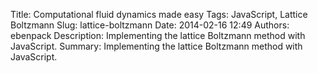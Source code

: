 Title: Computational fluid dynamics made easy
Tags: JavaScript, Lattice Boltzmann
Slug: lattice-boltzmann
Date: 2014-02-16 12:49
Authors: ebenpack
Description: Implementing the lattice Boltzmann method with JavaScript.
Summary: Implementing the lattice Boltzmann method with JavaScript.

<div style="height:0">
    <svg width="0" height="0">
        <!-- Definitions -->
        <defs>
            <!-- Hatching pattern -->
            <pattern id="diagonalHatch" patternUnits="userSpaceOnUse" width="50" height="50" patternTransform="rotate(-45)">
            <rect x="0" y="0" width="100" height="100" fill="white"/>
            <path d="M -1,50 H 200" stroke="#000000" stroke-width="20"/>
            </pattern>
        </defs>
        <defs>
            <g id="arrow-group">
                <line x1="0" y1="0" x2="125" y2="125" stroke-width="10"></line>
                <polygon points="155,155 145,105 105,145"></polygon>
            </g>
        </defs>
        <defs>
            <g id="arrow-group-short">
                <line x1="0" y1="0" x2="85" y2="85" stroke-width="10"></line>
                <polygon points="110,110 100,60 60,100"></polygon>
            </g>
        </defs>
        <defs>
            <g id="triangle">
                <line x1="200" y1="0" x2="0" y2="347" stroke-width="10"></line>
                <line x1="200" y1="0" x2="400" y2="347" stroke-width="10"></line>
                <line x1="0" y1="347" x2="400" y2="347" stroke-width="10"></line>
            </g>
        </defs>
        <defs>
            <g id="particle-arrow">
                <circle cx="0" cy="0" r="30"></circle>
                <line x1="0" y1="0" x2="175" y2="0" stroke-width="15"></line>
                <polygon points="200,0 170,-20 170,20"></polygon>
            </g>
        </defs>
        <defs>
            <g id="arrow-group-large">
                <line x1="0" y1="0" x2="470" y2="470" stroke-width="10"></line>
                <polygon points="485,485 475,435 435,475"></polygon>
            </g>
        </defs>
        <defs>
            <g id="arrow-group-large-short">
                <line x1="0" y1="0" x2="330" y2="330" stroke-width="10"></line>
                <polygon points="345,345 335,295 295,335"></polygon>
            </g>
        </defs>
         <defs>
            <!-- Hatching pattern -->
            <pattern id="diagonalHatch" patternUnits="userSpaceOnUse" width="50" height="50" patternTransform="rotate(-45)">
            <rect x="0" y="0" width="100" height="100" fill="white"/>
            <path d="M -1,50 H 200" stroke="#000000" stroke-width="20"/>
            </pattern>
        </defs>
        <defs>
            <g id="arrow-group">
                <line x1="0" y1="0" x2="125" y2="125" stroke-width="10"></line>
                <polygon points="155,155 145,105 105,145"></polygon>
            </g>
        </defs>
    </svg>
    <style>
        svg .particle-arrow {
            fill: red;
            stroke: red;
        }

        svg .arrow-1 {
            fill: red;
            stroke: red;
        }
        svg .arrow-2 {
            fill: blue;
            stroke: blue;
        }
        svg .arrow-3 {
            fill: black;
            stroke: black;
        }

        svg .triangle {
            fill: black;
            stroke: black;
        }
    </style>
</div>

Over the 2013 winter holidays I was looking for a project to work on. I had been interested in learning more about the canvas element for a while, so, with the snow driving o’er the fields, I decided to make a simple snow simulation to start learning some canvas basics. Once I had a simple snow program up and running in the canvas, I turned my attention to implementing a wind system that would allow users to interact with the snow, creating gusts of wind with their mouse. My initial naive attempts—which mostly involved a mesh of nodes which contained a single wind vector, and some mechanism to propagate those vectors to the next node in their direction of travel—were fairly unsatisfactory, so I began to look for ways to improve the wind system. After some cursory googling, I started looking in earnest at computational fluid dynamics. This led me to the Navier-Stokes equations, which seemed just a little too complicated for what I was after. Navier-Stokes led me to lattice-gas automata (LGA), which, while conceptually quite simple, has some inherent issues. Finally, LGA led to the lattice Boltzmann methods (LBM).

In the 1970s and 1980s, the LGA model was developed to simulate fluid flow. This model uses a lattice comprised of individual cellular automata. Each cell can be in one of several states, each state representing particles at the cell moving with different discrete velocities. For example, in one of the most popular forms of the model, in which the lattice is represented as a hexagonal grid of cells, each cell has six or seven velocities (possibly including the 'at-rest' velocity), and each of these velocities can be in either the 'on' or 'off' state to indicate if there is a particle at that node traveling at that velocity. Each discrete time step in the model is comprised of two phases: the streaming phase, in which particles move from one node to the next in their direction of travel, and the collision phase, in which the particles within a node collide and bounce off each other and change direction.

<div id="lattice-gas-illustration">
    <svg width="300" height="200" viewbox="-20 -20 1230 650" >
        <!-- First row -->
        <g class="triangle" transform="translate(0,0)">
            <use xlink:href="#triangle" />
        </g>
        <g class="triangle" transform="translate(200,-52) rotate(180 200 200)">
            <use xlink:href="#triangle" />
        </g>
        <g class="triangle" transform="translate(400, 0)">
            <use xlink:href="#triangle" />
        </g>
        <g class="triangle" transform="translate(600, -52) rotate(180 200 200)">
            <use xlink:href="#triangle" />
        </g>
        <g class="triangle" transform="translate(800, 0)">
            <use xlink:href="#triangle" />
        </g>
        <!-- Second row -->
        <g class="triangle" transform="translate(0,294) rotate(180 200 200)">
            <use xlink:href="#triangle" />
        </g>
        <g class="triangle" transform="translate(200,345)">
            <use xlink:href="#triangle" />
        </g>
        <g class="triangle" transform="translate(400,294) rotate(180 200 200)">
            <use xlink:href="#triangle" />
        </g>
        <g class="triangle" transform="translate(600,345)">
            <use xlink:href="#triangle" />
        </g>
        <g class="triangle" transform="translate(800,294) rotate(180 200 200)">
            <use xlink:href="#triangle" />
        </g>
        <!-- Particles -->
        <g class="particle-arrow" transform="translate(400,347)">
            <use xlink:href="#particle-arrow" />
        </g>
        <g class="particle-arrow" transform="translate(800,347) rotate(-120)">
            <use xlink:href="#particle-arrow" />
        </g>
        <g class="particle-arrow" transform="translate(400,347) rotate(60)">
            <use xlink:href="#particle-arrow" />
        </g>
        <g class="particle-arrow" transform="translate(400,347) rotate(120)">
            <use xlink:href="#particle-arrow" />
        </g>
        <g class="particle-arrow" transform="translate(800,347) rotate(120)">
            <use xlink:href="#particle-arrow" />
        </g>
    </svg>
</div>

<p class="illustration-label">Two cells in a lattice-gas automata</p>

While its conceptual simplicity is alluring, LGA has some major shortcomings, many of which LBM directly addresses. And while LBM sacrifices a small amount of LGA's simplicity for the sake of increased accuracy and robustness, LBM is actually still surprisingly quite simple. Like LGA, LBM also consists of a lattice of nodes, but where LGA's nodes have a finite set of possible states, LBM's nodes contain a set of particle distribution functions (DFs). In other words, LBM is continuous where LGA is discrete.

LBM comes in many flavors. It can easily be configured for one-, two-, or three-dimensional spaces, each of which has its own variants. In this example we will be discussing D2Q9, which means a two-dimensional lattice, with nine discrete distribution functions per node. Other common configurations include D1Q3, D1Q5, D3Q15, and D3Q19

Each node in the lattice consists of a set of particle DFs. Together, these DFs represent a collection of particles, and are related to the probability of finding a particle at a node, at a given time, with a particular velocity. For D2Q9, there are nine DFs per node. The density of these DFs is represented by \\(n_i\\). Each DF is also associated with a velocity, represented by \\( \\vec{e}_{i}\\). These velocities correspond to the four cardinal directions, the four ordinal directions, as well as the 'at-rest' velocity. These velocities are chosen such that they carry a particle from a node in the lattice to one of its neighboring nodes. For convenience, these velocities are each assigned a number, as seen below.

<div id="node-distribution-illustration">
    <svg width="200" height="200" viewbox="-300 -300  1620 1620">
        <!-- Directions -->
        <defs>
            <g id="arrow-group-large">
                <line x1="0" y1="0" x2="470" y2="470" stroke-width="10"></line>
                <polygon points="485,485 475,435 435,475"></polygon>
            </g>
        </defs>
        <defs>
            <g id="arrow-group-large-short">
                <line x1="0" y1="0" x2="330" y2="330" stroke-width="10"></line>
                <polygon points="345,345 335,295 295,335"></polygon>
            </g>
        </defs>
        <rect class="outer" width="990" height="990" x="20" y="20" stroke="black" stroke-width="20" fill="white" />
        <!-- Ordinals -->
        <g class="arrow-3" transform="translate(515,515) rotate(0)">
            <use xlink:href="#arrow-group-large" />
        </g>
        <g class="arrow-3" transform="translate(515,515) rotate(90)">
            <use xlink:href="#arrow-group-large" />
        </g>
        <g class="arrow-3" transform="translate(515,515) rotate(180)">
            <use xlink:href="#arrow-group-large" />
        </g>
        <g class="arrow-3" transform="translate(515,515) rotate(270)">
            <use xlink:href="#arrow-group-large" />
        </g>

        <!-- Cardinals -->
        <g class="arrow-3" transform="translate(515,515) rotate(45)">
            <use xlink:href="#arrow-group-large-short" />
        </g>
        <g class="arrow-3" transform="translate(515,515) rotate(135)">
            <use xlink:href="#arrow-group-large-short" />
        </g>
        <g class="arrow-3" transform="translate(515,515) rotate(225)">
            <use xlink:href="#arrow-group-large-short" />
        </g>
        <g class="arrow-3" transform="translate(515,515) rotate(315)">
            <use xlink:href="#arrow-group-large-short" />
        </g>
        <circle cx="515" cy="515" r="30" stroke="black" stroke-width="10" fill="white"></circle>
        <text x="-100" y="-50" 
            font-family="Verdana" 
            font-size="75">
            6
        </text>
        <text x="500" y="-50" 
            font-family="Verdana" 
            font-size="75">
            2
        </text>
        <text x="1100" y="-50" 
            font-family="Verdana" 
            font-size="75">
            5
        </text>
        <text x="-100" y="550" 
            font-family="Verdana" 
            font-size="75">
            3
        </text>
        <text x="600" y="500" 
            font-family="Verdana" 
            font-size="75">
            0
        </text>
        <text x="1100" y="550" 
            font-family="Verdana" 
            font-size="75">
            1
        </text>
        <text x="1100" y="1120" 
            font-family="Verdana" 
            font-size="75">
            8
        </text>
        <text x="500" y="1120" 
            font-family="Verdana" 
            font-size="75">
            4
        </text>
        <text x="-100" y="1120" 
            font-family="Verdana" 
            font-size="75">
            7
        </text>
    </svg>
</div>
<p class="illustration-label">Discrete velocities for D2Q9 model</p>

The \\(x\\) and \\(y\\) components of the velocities for each \\( \\vec{e}_{i}\\) are shown below, and as you can see they correspond to the diagram above.


\\(
    \begin{alignat}{7}
        &\\vec{e}\_{0} = (&0,  &&0)  \\quad \\\\
        &\\vec{e}\_{1} = (&1,  &&0)  \\quad &\\vec{e}\_{5} = (& 1, &&1) \\\\
        &\\vec{e}\_{2} = (&0,  &&1)  \\quad &\\vec{e}\_{6} = (&-1, &&1) \\\\
        &\\vec{e}\_{3} = (&-1, &&0)  \\quad &\\vec{e}\_{7} = (&-1,&&-1) \\\\
        &\\vec{e}\_{4} = (&0,  &&-1) \\quad &\\vec{e}\_{8} = (& 1,&&-1) \\\\
    \end{alignat}
\\)

For each node in the lattice, two important properties can be calculated from the DFs. The macroscopic density at a particular node is described by the equation \\( \\rho = \sum n\_{i} \\), or the summation of the densities of the individual distribution functions of a node (i.e. the macroscopic density). Once the density has been calculated, it can then be used to calculate the macroscopic velocity, \\( \\vec{u} = \\frac{1}{\\rho} \sum n\_{i} \\vec{e}\_{i}\\).


Like the LGA, the LBM consists of two phases which update the DFs: namely, streaming, and collision. In the streaming phase, the DFs of each node move to the next node in their direction of travel. It is also during this phase that boundary conditions are considered. If a boundary is encountered, the distributions that would have been streamed into the boundary are in some way redirected away from that boundary. More will be said of this later.

<div id="stream-start-illustration">
    <svg width="200" height="200" viewbox="0 0 1020 1020">
        <!-- Streaming, start -->
        <!-- First column -->
        <rect class="inner" width="330" height="330" x="20" y="20" stroke="black" stroke-width="20" fill="white" />
        <g class="arrow-3" transform="translate(185,185) rotate(0)">
            <use xlink:href="#arrow-group" />
        </g>
        <circle cx="185" cy="185" r="30" stroke="black" stroke-width="10" fill="white"></circle>
        <rect class="inner" width="330" height="330" x="20" y="350" stroke="black" stroke-width="20" fill="white" />
        <g class="arrow-3" transform="translate(185,515) rotate(315)">
            <use xlink:href="#arrow-group-short" />
        </g>
        <circle cx="185" cy="515" r="30" stroke="black" stroke-width="10" fill="white"></circle>
        <rect class="inner" width="330" height="330" x="20" y="680" stroke="black" stroke-width="20" fill="white" />
        <g class="arrow-3" transform="translate(185,845) rotate(270)">
            <use xlink:href="#arrow-group" />
        </g>
        <circle cx="185" cy="845" r="30" stroke="black" stroke-width="10" fill="white"></circle>

        <!-- Second column -->
        <rect class="inner" width="330" height="330" x="350" y="20" stroke="black" stroke-width="20" fill="white" />
        <g class="arrow-3" transform="translate(515,185) rotate(45)">
            <use xlink:href="#arrow-group-short" />
        </g>
        <circle cx="515" cy="185" r="30" stroke="black" stroke-width="10" fill="white"></circle>
        <rect class="inner" width="330" height="330" x="350" y="350" stroke="black" stroke-width="20" fill="white" />

        <!-- Ordinal directions -->
        <g class="arrow-1" transform="translate(515,515) rotate(0)">
            <use xlink:href="#arrow-group" />
        </g>
        <g class="arrow-1" transform="translate(515,515) rotate(90)">
            <use xlink:href="#arrow-group" />
        </g>
        <g class="arrow-1" transform="translate(515,515) rotate(180)">
            <use xlink:href="#arrow-group" />
        </g>
        <g class="arrow-1" transform="translate(515,515) rotate(270)">
            <use xlink:href="#arrow-group" />
        </g>

        <!-- Cardinal directions -->
        <g class="arrow-1" transform="translate(515,515) rotate(45)">
            <use xlink:href="#arrow-group-short" />
        </g>
        <g class="arrow-1" transform="translate(515,515) rotate(135)">
            <use xlink:href="#arrow-group-short" />
        </g>
        <g class="arrow-1" transform="translate(515,515) rotate(225)">
            <use xlink:href="#arrow-group-short" />
        </g>
        <g class="arrow-1" transform="translate(515,515) rotate(315)">
            <use xlink:href="#arrow-group-short" />
        </g>
        <circle cx="515" cy="515" r="30" stroke="black" stroke-width="10" fill="white"></circle>
        <rect class="inner" width="330" height="330" x="350" y="680" stroke="black" stroke-width="20" fill="white" />
        <g class="arrow-3" transform="translate(515,845) rotate(225)">
            <use xlink:href="#arrow-group-short" />
        </g>
        <circle cx="515" cy="845" r="30" stroke="black" stroke-width="10" fill="white"></circle>

        <!-- Third column -->
        <rect class="inner" width="330" height="330" x="680" y="20" stroke="black" stroke-width="20" fill="white" />
        <g class="arrow-3" transform="translate(845,185) rotate(90)">
            <use xlink:href="#arrow-group" />
        </g>
        <circle cx="845" cy="185" r="30" stroke="black" stroke-width="10" fill="white"></circle>
        <rect class="inner" width="330" height="330" x="680" y="350" stroke="black" stroke-width="20" fill="white" />
        <g class="arrow-3" transform="translate(845,515) rotate(135)">
            <use xlink:href="#arrow-group-short" />
        </g>
        <circle cx="845" cy="515" r="30" stroke="black" stroke-width="10" fill="white"></circle>
        <rect class="inner" width="330" height="330" x="680" y="680" stroke="black" stroke-width="20" fill="white" />
        <g class="arrow-3" transform="translate(845,845) rotate(180)">
            <use xlink:href="#arrow-group" />
        </g>
        <circle cx="845" cy="845" r="30" stroke="black" stroke-width="10" fill="white"></circle>
    </svg>
</div>
<p class="illustration-label">Prior to streaming phase</p>

<div id="stream-end-illustration">
    <svg width="200" height="200" viewbox="0 0 1020 1020">
        <!-- Streaming, end -->
        <!-- First column -->
        <rect class="inner" width="330" height="330" x="20" y="20" stroke="black" stroke-width="20" fill="white" />
        <g class="arrow-1" transform="translate(185,185) rotate(180)">
            <use xlink:href="#arrow-group" />
        </g>
        <circle cx="185" cy="185" r="30" stroke="black" stroke-width="10" fill="white"></circle>
        <rect class="inner" width="330" height="330" x="20" y="350" stroke="black" stroke-width="20" fill="white" />
        <g class="arrow-1" transform="translate(185,515) rotate(135)">
            <use xlink:href="#arrow-group-short" />
        </g>
        <circle cx="185" cy="515" r="30" stroke="black" stroke-width="10" fill="white"></circle>
        <rect class="inner" width="330" height="330" x="20" y="680" stroke="black" stroke-width="20" fill="white" />
        <g class="arrow-1" transform="translate(185,845) rotate(90)">
            <use xlink:href="#arrow-group" />
        </g>
        <circle cx="185" cy="845" r="30" stroke="black" stroke-width="10" fill="white"></circle>

        <!-- Second column -->
        <rect class="inner" width="330" height="330" x="350" y="20" stroke="black" stroke-width="20" fill="white" />
        <g class="arrow-1" transform="translate(515,185) rotate(225)">
            <use xlink:href="#arrow-group-short" />
        </g>
        <circle cx="515" cy="185" r="30" stroke="black" stroke-width="10" fill="white"></circle>
        <rect class="inner" width="330" height="330" x="350" y="350" stroke="black" stroke-width="20" fill="white" />

        <!-- Ordinal directions -->
        <g class="arrow-3" transform="translate(515,515) rotate(0)">
            <use xlink:href="#arrow-group" />
        </g>
        <g class="arrow-3" transform="translate(515,515) rotate(90)">
            <use xlink:href="#arrow-group" />
        </g>
        <g class="arrow-3" transform="translate(515,515) rotate(180)">
            <use xlink:href="#arrow-group" />
        </g>
        <g class="arrow-3" transform="translate(515,515) rotate(270)">
            <use xlink:href="#arrow-group" />
        </g>

        <!-- Cardinal directions -->
        <g class="arrow-3" transform="translate(515,515) rotate(45)">
            <use xlink:href="#arrow-group-short" />
        </g>
        <g class="arrow-3" transform="translate(515,515) rotate(135)">
            <use xlink:href="#arrow-group-short" />
        </g>
        <g class="arrow-3" transform="translate(515,515) rotate(225)">
            <use xlink:href="#arrow-group-short" />
        </g>
        <g class="arrow-3" transform="translate(515,515) rotate(315)">
            <use xlink:href="#arrow-group-short" />
        </g>
        <circle cx="515" cy="515" r="30" stroke="black" stroke-width="10" fill="white"></circle>
        <rect class="inner" width="330" height="330" x="350" y="680" stroke="black" stroke-width="20" fill="white" />
        <g class="arrow-1" transform="translate(515,845) rotate(45)">
            <use xlink:href="#arrow-group-short" />
        </g>
        <circle cx="515" cy="845" r="30" stroke="black" stroke-width="10" fill="white"></circle>

        <!-- Third column -->
        <rect class="inner" width="330" height="330" x="680" y="20" stroke="black" stroke-width="20" fill="white" />
        <g class="arrow-1" transform="translate(845,185) rotate(270)">
            <use xlink:href="#arrow-group" />
        </g>
        <circle cx="845" cy="185" r="30" stroke="black" stroke-width="10" fill="white"></circle>
        <rect class="inner" width="330" height="330" x="680" y="350" stroke="black" stroke-width="20" fill="white" />
        <g class="arrow-1" transform="translate(845,515) rotate(315)">
            <use xlink:href="#arrow-group-short" />
        </g>
        <circle cx="845" cy="515" r="30" stroke="black" stroke-width="10" fill="white"></circle>
        <rect class="inner" width="330" height="330" x="680" y="680" stroke="black" stroke-width="20" fill="white" />
        <g class="arrow-1" transform="translate(845,845) rotate(0)">
            <use xlink:href="#arrow-group" />
        </g>
        <circle cx="845" cy="845" r="30" stroke="black" stroke-width="10" fill="white"></circle>
    </svg>
</div>
<p class="illustration-label">After streaming phase</p>

The collision phase moves the DFs at a node towards a local equilibrium. The collision phase for the LBM is somewhat more complicated than that of LGA. The most important thing for this phase is that however the collision is calculated, it must conserve mass, momentum and energy. One common approach to this phase is to make use of the Bhatnagar-Gross-Krook (BGK) relaxation term. This is described by the equation \\( \\Omega\_{i}=-\\tau^{-1}(n\_i-n\_i^{eq})\\), where \\( n\_i^{eq} \\) is a local equilibrium value for the DFs. The term \\( \\tau \\) is a relaxation time, and is related to the viscosity. Equilibrium is calculated with the equation \\( n\_{i}^{eq} = \\rho\\omega\_{i}[1+3\\vec{e}\_{i}\\cdot\\vec{u}+\\frac{9}{2}(\\vec{e}\_{i}\\cdot\\vec{u}^{2})-\\frac{3}{2}|\\vec{u}|^{2}] \\), where the weights \\(\\omega\_{i}\\) are as follows:

\\(
    \\begin{cases}\\begin{alignat}{2}
        \\omega\_{i=0} =  \\frac{4}{9} \\\\
        \\omega\_{i=\\{1..4\\}}= \\frac{1}{9} \\\\
        \\omega\_{i=\\{5..8\\}}= \\frac{1}{36}
    \\end{alignat}\\end{cases}
\\)

The new equilibrium values after collision are calculated with the following equation \\( n\_{i}^{new} = n\_{i}^{old}+\\frac{1}{\\tau}(n\_{i}^{eq}-n\_{i}^{old})\\)

There are many options for handling boundary conditions, but for the sake of brevity we will only discuss a few of the highlights. One of the most important distinctions with boundary conditions is between slip and no-slip conditions. These describe the behavior of the fluid at the interface between fluid and solid boundary. The slip condition represents a non-zero relative velocity between the fluid and the boundary, while no-slip represents a zero velocity at the boundary.

In terms of implementation in a lattice Boltzmann simulation, these two boundnary conditions would look like this: in this example, before streaming, we have three distribution functions of three different nodes, all with the same velocity. If boundary conditions were ignored, after streaming, each of these DFs would land within a boundary.

<div id="bounce-start-illustration">
    <svg width="200" height="200" viewbox="0 0 1020 1020">
        <!-- Boundary conditions, starting position -->
        <!-- First column -->
        <rect class="inner" width="330" height="330" x="20" y="20" stroke="black" stroke-width="20" fill="url(#diagonalHatch)" />
        <rect class="inner" width="330" height="330" x="20" y="350" stroke="black" stroke-width="20" fill="white" />
        <g class="arrow-1" transform="translate(185,515) rotate(-90)">
            <use xlink:href="#arrow-group" />
        </g>
        <circle cx="185" cy="515" r="30" stroke="black" stroke-width="10" fill="white"></circle>
        <rect class="inner" width="330" height="330" x="20" y="680" stroke="black" stroke-width="20" fill="white" />

        <!-- Second column -->
        <rect class="inner" width="330" height="330" x="350" y="20" stroke="black" stroke-width="20" fill="url(#diagonalHatch)" />
        <rect class="inner" width="330" height="330" x="350" y="350" stroke="black" stroke-width="20" fill="white" />
        <g class="arrow-2" transform="translate(515,515) rotate(-90)">
            <use xlink:href="#arrow-group" />
        </g>
        <circle cx="515" cy="515" r="30" stroke="black" stroke-width="10" fill="white"></circle>
        <rect class="inner" width="330" height="330" x="350" y="680" stroke="black" stroke-width="20" fill="white" />
        <g class="arrow-3" transform="translate(515,845) rotate(-90)">
            <use xlink:href="#arrow-group" />
        </g>
        <circle cx="515" cy="845" r="30" stroke="black" stroke-width="10" fill="white"></circle>

        <!-- Third column -->
        <rect class="inner" width="330" height="330" x="680" y="20" stroke="black" stroke-width="20" fill="url(#diagonalHatch)" />
        <rect class="inner" width="330" height="330" x="680" y="350" stroke="black" stroke-width="20" fill="url(#diagonalHatch)" />
        <rect class="inner" width="330" height="330" x="680" y="680" stroke="black" stroke-width="20" fill="url(#diagonalHatch)" />
    </svg>
</div>

After streaming, with the no-slip condition, each of those distributions are still headed in the same direction, although they are now travelling in the opposite direction as prior to streaming. No-slip, in essence, can be thought of as a simple reflection of the particles at the boundary. Upon encountering a boundary, a distribution is bounced back to its source node, but with an opposing velocity.

<div id="bounce-no-slip-illustration">
    <svg width="200" height="200" viewbox="0 0 1020 1020">
        <!-- Boundary conditions, no-slip -->
        <!-- First column -->
        <rect class="inner" width="330" height="330" x="20" y="20" stroke="black" stroke-width="20" fill="url(#diagonalHatch)" />
        <rect class="inner" width="330" height="330" x="20" y="350" stroke="black" stroke-width="20" fill="white" />
        <g class="arrow-1" transform="translate(185,515) rotate(90)">
            <use xlink:href="#arrow-group" />
        </g>
        <circle cx="185" cy="515" r="30" stroke="black" stroke-width="10" fill="white"></circle>
        <rect class="inner" width="330" height="330" x="20" y="680" stroke="black" stroke-width="20" fill="white" />

        <!-- Second column -->
        <rect class="inner" width="330" height="330" x="350" y="20" stroke="black" stroke-width="20" fill="url(#diagonalHatch)" />
        <rect class="inner" width="330" height="330" x="350" y="350" stroke="black" stroke-width="20" fill="white" />
        <g class="arrow-2" transform="translate(515,515) rotate(90)">
            <use xlink:href="#arrow-group" />
        </g>
        <circle cx="515" cy="515" r="30" stroke="black" stroke-width="10" fill="white"></circle>
        <rect class="inner" width="330" height="330" x="350" y="680" stroke="black" stroke-width="20" fill="white" />
        <g class="arrow-3" transform="translate(515,845) rotate(90)">
            <use xlink:href="#arrow-group" />
        </g>
        <circle cx="515" cy="845" r="30" stroke="black" stroke-width="10" fill="white"></circle>

        <!-- Third column -->
        <rect class="inner" width="330" height="330" x="680" y="20" stroke="black" stroke-width="20" fill="url(#diagonalHatch)" />
        <rect class="inner" width="330" height="330" x="680" y="350" stroke="black" stroke-width="20" fill="url(#diagonalHatch)" />
        <rect class="inner" width="330" height="330" x="680" y="680" stroke="black" stroke-width="20" fill="url(#diagonalHatch)" />
    </svg>
</div>

Boundary slip is a bit more complicated in terms of implementation. In the example below, we start as before, with three distribution functions of three different nodes, all headed in the same direction towards a boundary.
    
<div id="bounce-start-illustration">
    <svg width="200" height="200" viewbox="0 0 1020 1020">
        <!-- Boundary conditions, starting position -->
        <!-- First column -->
        <rect class="inner" width="330" height="330" x="20" y="20" stroke="black" stroke-width="20" fill="url(#diagonalHatch)" />
        <rect class="inner" width="330" height="330" x="20" y="350" stroke="black" stroke-width="20" fill="white" />
        <g class="arrow-1" transform="translate(185,515) rotate(-90)">
            <use xlink:href="#arrow-group" />
        </g>
        <circle cx="185" cy="515" r="30" stroke="black" stroke-width="10" fill="white"></circle>
        <rect class="inner" width="330" height="330" x="20" y="680" stroke="black" stroke-width="20" fill="white" />

        <!-- Second column -->
        <rect class="inner" width="330" height="330" x="350" y="20" stroke="black" stroke-width="20" fill="url(#diagonalHatch)" />
        <rect class="inner" width="330" height="330" x="350" y="350" stroke="black" stroke-width="20" fill="white" />
        <g class="arrow-2" transform="translate(515,515) rotate(-90)">
            <use xlink:href="#arrow-group" />
        </g>
        <circle cx="515" cy="515" r="30" stroke="black" stroke-width="10" fill="white"></circle>
        <rect class="inner" width="330" height="330" x="350" y="680" stroke="black" stroke-width="20" fill="white" />
        <g class="arrow-3" transform="translate(515,845) rotate(-90)">
            <use xlink:href="#arrow-group" />
        </g>
        <circle cx="515" cy="845" r="30" stroke="black" stroke-width="10" fill="white"></circle>

        <!-- Third column -->
        <rect class="inner" width="330" height="330" x="680" y="20" stroke="black" stroke-width="20" fill="url(#diagonalHatch)" />
        <rect class="inner" width="330" height="330" x="680" y="350" stroke="black" stroke-width="20" fill="url(#diagonalHatch)" />
        <rect class="inner" width="330" height="330" x="680" y="680" stroke="black" stroke-width="20" fill="url(#diagonalHatch)" />
    </svg>
</div>

After streaming we can see the distributions 'slip' at the boundary.

<div id="bounce-slip-illustration">
    <svg width="200" height="200" viewbox="0 0 1020 1020">
        <!-- Boundary conditions, slip -->
        <!-- First column -->
        <rect class="inner" width="330" height="330" x="20" y="20" stroke="black" stroke-width="20" fill="url(#diagonalHatch)" />
        <rect class="inner" width="330" height="330" x="20" y="350" stroke="black" stroke-width="20" fill="white" />
        <circle cx="185" cy="515" r="30" stroke="black" stroke-width="10" fill="white"></circle>
        <rect class="inner" width="330" height="330" x="20" y="680" stroke="black" stroke-width="20" fill="white" />

        <!-- Second column -->
        <rect class="inner" width="330" height="330" x="350" y="20" stroke="black" stroke-width="20" fill="url(#diagonalHatch)" />
        <rect class="inner" width="330" height="330" x="350" y="350" stroke="black" stroke-width="20" fill="white" />
        <g class="arrow-2" transform="translate(515,515) rotate(90)">
            <use xlink:href="#arrow-group" />
        </g>
        <g class="arrow-1" transform="translate(515,515)">
            <use xlink:href="#arrow-group" />
        </g>
        <g class="arrow-3" transform="translate(515,515) rotate(180)">
            <use xlink:href="#arrow-group" />
        </g>
        <circle cx="515" cy="515" r="30" stroke="black" stroke-width="10" fill="white"></circle>
        <rect class="inner" width="330" height="330" x="350" y="680" stroke="black" stroke-width="20" fill="white" />
        <circle cx="515" cy="845" r="30" stroke="black" stroke-width="10" fill="white"></circle>

        <!-- Third column -->
        <rect class="inner" width="330" height="330" x="680" y="20" stroke="black" stroke-width="20" fill="url(#diagonalHatch)" />
        <rect class="inner" width="330" height="330" x="680" y="350" stroke="black" stroke-width="20" fill="url(#diagonalHatch)" />
        <rect class="inner" width="330" height="330" x="680" y="680" stroke="black" stroke-width="20" fill="url(#diagonalHatch)" />
    </svg>
</div>

We can see that, although the three DFs had the same velocity before streaming (i.e. were travelling in the same direction), after they collide with the boundary, each is headed in a different direction. The direction that a DF is travelling after encountering a boundary under the slip condition, then, is dependent on the orientation of that boundary.

Fortunately, not only is no-slip easier to implement, it also generally provides a more accurate simulation. It simulates the adhesion of a viscous fluid at the boundary, as if the fluid at the edge is sticking to the boundary. The no-slip condition does not hold in every situation, but for our purposes it is sufficient.

That more or less sums up the lattice Boltzmann method. Of course, it's very broad and deep topic, and I have only provided a short introduction. Hopefully, though, that will provide enough of a background to understand some of the implementation details I'm going to discuss below. For more information, "Lattice Boltzmann Simulation for Shallow Water Flow Applications" (Banda and Seaid) provides a nice, brief introduction, and "Lattice-Gas Cellular Automata and Lattice Boltzmann Models - An Introduction" (Wolf-Gladrow) presents a much more thorough study of the topic.

## JavaScript Implementation ##

You can view a demo [here]({filename}/pages/projects/lattice-boltzmann.markdown).

Implementation is not particularly difficult, once you understand the lattice Bolzman methods. At its most basic, the LBM requires a lattice of nodes. In this case, for D2Q9, a two-dimensional array suffices to represent our lattice (techincally, an array of length n, with each item consisting of an m length array, where n represents the width of the lattice, and m represents the height). For each node in the lattice, we must store, at a minimum, the densities of the DFs. It is also useful, in order to avoid repetition of work, to store the calculated macroscopic density, macroscopic velocity, the x and y components of that velocity, and the 'curl'. Additionally, a `barrier` boolean was stored on each node, as well as a `stream` array, used to temporarily store streamed values. Altogether, the constructor looked like this:

    #!javascript
    function LatticeNode() {
        this.distribution = [0,0,0,0,0,0,0,0,0]; // Individual densities for 
        // each of the nine DFs of a node.
        this.stream = [0,0,0,0,0,0,0,0,0]; // Used to temporarily hold streamed values
        this.density = 0; // Macroscopic density of a node.
        this.ux = 0; // X component of macroscopic velocity of a node.
        this.uy = 0; // Y component of macroscopic velocity of a node.
        this.barrier = false; // Boolean indicating if node is a barrier.
        this.curl = 0; // Curl of node.
    }

A `stream` and `collide` function are also required. And an `equilibrium` function helps avoid some repetition of code. These are shown below.

    #!javascript
    function stream() {
        // For each node in the lattice
        for (var x = 0; x < lattice_width; x++) {
            for (var y = 0; y < lattice_height; y++) {
                var node = lattice[x][y];
                if (!node.barrier) {
                    // For each DF on the node
                    for (var d = 0; d < 9; d++) {
                        // Get the velocity for the DF and calculate
                        // the coordinates of the node to stream it to
                        var move = node_directions[d];
                        var newx = move.x + x;
                        var newy = move.y + y;
                        // Check if new node is in the lattice
                        if (newx >= 0 && newx < lattice_width &&
                            newy >= 0 && newy < lattice_height) {
                            // If destination node is barrier, bounce distribution back to 
                            // originating node in opposite direction.
                            if (lattice[newx][newy].barrier) {
                                lattice[x][y].stream[reflection[d]] = node.distribution[d];
                            } else {
                                lattice[newx][newy].stream[d] = node.distribution[d];
                            }
                        }
                    }
                }
            }
        }
    }

In this example, the streamed values are placed in the special `node.stream` array. This allows us to avoid obliterating DF values which we will still need to use, while also allowing us to avoid creating an entirely new `LatticeNode` for every single node in the lattice.

    #!javascript
    function collide() {
        // For each node in the lattice
        for (var x = 0; x < lattice_width; x++) {
            for (var y = 0; y < lattice_height; y++) {
                var node = lattice[x][y];
                if (!node.barrier) {
                    var d = node.distribution; // Array of DFs
                    for (var p = 0; p < 9; p++) {
                        // Copy over values from streaming phase.
                        d[p] = node.stream[p];
                    }
                    // Calculate macroscopic density (rho) and velocity (ux, uy)
                    var rho = 0;
                    var ux = 0;
                    var uy = 0;
                    for (var i = 0; i < 9; i++) {
                        var direction = node_directions[i]
                        rho += d[i];
                        ux += d[i] * direction.x;
                        uy += d[i] * direction.x;
                    }
                    // Update values stored in node.
                    node.density = rho;
                    node.ux = ux;
                    node.uy = uy;
                    // Set node equilibrium for each velocity
                    var eq = equilibrium(ux, uy, rho);
                    for (var i = 0; i < 9; i++) {
                        var old_value = d[i];
                        node.distribution[i] = old_value + (omega * (eq[i] - old_value));
                    }
                }
            }
        }
    }

The equilibrium function would look more or less like so:
    
    #!javascript
    function equilibrium(node, ux, uy, rho) {
        // Calculate equilibrium densities of a node
        var eq = []; // Equilibrium values for all velocities in a node.
        var u2 = (ux * ux) + (uy * uy); // Magnitude of macroscopic velocity
        for (var d = 0; d < 9; d++) {
            // Calculate equilibrium value
            var velocity = node_directions[d]; // Node direction vector
            var eu = (velocity.x * ux) + (velocity.y * uy); // Macro velocity multiplied by distribution velocity
            eq.push(node_weight[d] * rho * (1 + 3*eu + 4.5*(eu*eu) - 1.5*u2)); // Equilibrium equation
        }
        return eq;
    }

It is possible to rewrite these functions such that much of the repetition of work is elimintated, but these are the core algorithms.

And that's really more or less all that's required at the most basic level. Of course, in order to draw and interact with the lattice, and do other interesting things, a few more functions are required, and there's going to be some glue code to stick everything together, but those are mostly just implementation details.

## Difficulties ##

It took rather a long time to arrive at a proper implementation of the LBM. Not having any prior experience with computational fluid dynamics, I was learning the material as I was trying to code it. There were a lot of missteps, as I didn't fully understand the topic, but attempting to code implementations as I learned certainly helped to concretize the material.

One of the biggest bugbears on this project was related to the coordinate system. The literature on the topic naturally presents examples and equations in the standard Cartesian coordinate system (i.e. with the origin at the bottom left, with x increasing as you move right, and y increasing as you move up). However, computer graphics typically place the origin at the top left (i.e. x increasing as you move right, and y increasing as you move down). This is how the canvas behaves. This was the source of a subtle and pernicious bug, where I had failed to translate between these coordinate systems in a single equation. The program appeared to behave mostly correctly, but upon close inspection exhibited odd, incorrect behavior. At this point, where this bug has been (I hope) thoroughly squashed, I am not planning on re-engineering the program, but if I were to build this from scratch, knowing what I now know, I would try to find a way to design the program with a single point of failure for this issue, instead of translating between the coordinate systems every time something happens on the y-axis.

### Optimizations and improvements ##

This simulation started out dog-slow. Some optimizations were made here and there (e.g. removing the loop from the equilibrium function, pre-calculating any shared values, and then calculating each equilibrium value on its own line; see below), but I believe the most significant speedup came when I added the `stream` array to the `LatticeNode` objects. With the LBM, it is necessary to have somewhere to store the streamed values so that they don't obliterate the values ahead of them (although this isn't strictly true... it is possible to achieve the same goal by looping over the lattice four times, starting from each of the four corners, streaming only a portion of the DFs each time). Previously I had been creating an entirely new lattice for each time-step. This was very inefficient, and required a lot of extra work, both to set up and initialize the array, as well as behind the scenes with the extra garbage collection required when the old array was discarded. So the addition of the `stream` array, along with a few related optimizations, meant that, instead of throwing away every single node on every single tick, that each node essentially lived in perpetuity, for the life of the program, and the values it stored (especially the `distribution` array) were never destroyed and recreated, only ever updated. This obviated the need for much of the garbage collection and object instantiation that the browser had been performing, and it resulted in a very significant speedup.

    #!javascript
    // Optimized equilibrium function.
    // Eliminates much repetition of work.
    function equilibrium(ux, uy, rho) {
        var eq = []; // Equilibrium values for all velocities in a node.
        var ux3 = 3 * ux;
        var uy3 = 3 * uy;
        var ux2 = ux * ux;
        var uy2 = uy * uy;
        var uxuy2 = 2 * ux * uy;
        var u2 = ux2 + uy2;
        var u215 = 1.5 * u2;
        eq[0] = four9ths * rho * (1 - u215);
        eq[1] = one9th * rho * (1 + ux3 + 4.5*ux2 - u215);
        eq[2] = one9th * rho * (1 - uy3 + 4.5*uy2 - u215);
        eq[3] = one9th * rho * (1 - ux3 + 4.5*ux2 - u215);
        eq[4] = one9th * rho * (1 + uy3 + 4.5*uy2 - u215);
        eq[5] = one36th * rho * (1 + ux3 - uy3 + 4.5*(u2-uxuy2) - u215);
        eq[6] = one36th * rho * (1 - ux3 - uy3 + 4.5*(u2+uxuy2) - u215);
        eq[7] = one36th * rho * (1 - ux3 + uy3 + 4.5*(u2-uxuy2) - u215);
        eq[8] = one36th * rho * (1 + ux3 + uy3 + 4.5*(u2+uxuy2) - u215);
        return eq;
    }

One of the most significant improvements that I made, in terms of maintainability, clarity, and extensibility, was refactoring to the module pattern. My early efforts in programming the LBM were not well designed. It can be difficult to settle on a design before you fully understand the problem at hand. But once I had come to a full understanding of the problem, and had a more-or-less working (but still poorly designed) implementation, I refactored. Well... I say refactored, but the truth is that it was a complete rewrite. They say 'write one to throw away', and that can be a major boon on a project. It certainly would have taken longer to reshape my initial design than to start from scratch, and bugs—introduced as a result of my incomplete understanding of the problem—would have almost certainly come along for the ride. This module-like architecture has also allowed for more rapid extension of the program, such as the addition of a new draw-mode, or new controls (play/pause, etc.), and overall it is far less brittle than the ad-hoc, global-ridden spaghetti-mess the prgram began as.

<script type="text/javascript" src="http://cdn.mathjax.org/mathjax/latest/MathJax.js?config=TeX-AMS-MML_HTMLorMML">
</script>